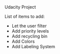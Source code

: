 Udacity Project

List of items to add:
* Let the user filter
* Add priority levels
* Add recycling bin
* Add Colors
* Add Labeling System